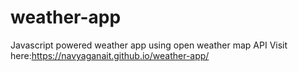 # weather-app
Javascript powered weather app using open weather map API
Visit here:https://navyaganait.github.io/weather-app/
